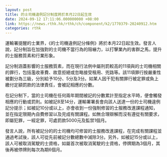 ```yaml
---
layout: post
title: 的士司機違例記分制度將於本月22日起生效
date: 2024-09-12 17:11:06.000000000 +08:00
link: https://news.rthk.hk/rthk/ch/component/k2/1770379-20240912.htm
categories: rthk
---
```


運輸署提醒的士業界，《的士司機違例記分條例》將於本月22日起生效。發言人說，記分制旨在加強對的士司機不當行為的阻嚇力，以打擊業內的害群之馬，提升的士服務質素和行業形象。

記分制涵蓋影響的士服務質素，而在現行法例中屬刑罰較高的11項與的士司機相關的罪行，包括濫收車費、故意拒絕或忽略接受租用、兜路等。該11項罪行按嚴重性被劃分為三級，分別給予10分、5分及3分。如某人因干犯有關罪行被定罪或負上繳付定額罰款的法律責任，會被記相應的分數。

在記分制下，當的士司機在任何兩年期間被記的分數累計至指定水平時，便會觸發相應的行動或罰則。如被記8至14分，運輸署署長會向該人送達一份的士司機違例記分提示；如被記10分或以上，亦會收到一份強制修習的士服務改進課程通知，並在指定限期內自費修習以及完成有關課程。如無合理辯解而沒有遵從有關要求，即屬犯罪，一經定罪，可處罰款5000元及監禁1個月。

發言人說，所有被記分的的士司機均可修習的士服務改進課程，在完成有關課程並通過考試後，該人可從先前被記分數總數中減除3分。另外，如被記15分或以上，該人可被取消駕駛的士資格，如屬首次被取消駕駛的士資格，停牌期為3個月，其後再被停牌則每次為期6個月。

